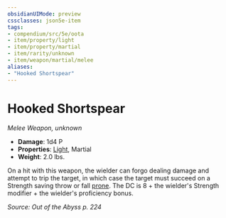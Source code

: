 ```yaml
---
obsidianUIMode: preview
cssclasses: json5e-item
tags:
- compendium/src/5e/oota
- item/property/light
- item/property/martial
- item/rarity/unknown
- item/weapon/martial/melee
aliases: 
- "Hooked Shortspear"
---
```

# Hooked Shortspear
*Melee Weapon, unknown*  

- **Damage**: 1d4 P
- **Properties**: [Light](/compendium/rules/item-properties.md#Light), Martial
- **Weight**: 2.0 lbs.

On a hit with this weapon, the wielder can forgo dealing damage and attempt to trip the target, in which case the target must succeed on a Strength saving throw or fall [prone](2.%20GM%20Tools/Misc%20DND%20Handbook/compendium/rules/conditions.md#prone). The DC is 8 + the wielder's Strength modifier + the wielder's proficiency bonus.

*Source: Out of the Abyss p. 224*